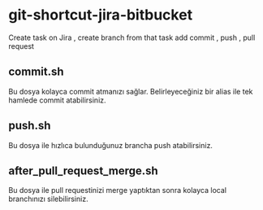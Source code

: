# git-shortcut-jira-bitbucket
Create task on Jira , create branch from that task add commit , push , pull request


## commit.sh

Bu dosya kolayca commit atmanızı sağlar. Belirleyeceğiniz bir alias ile tek hamlede commit atabilirsiniz. 

## push.sh

Bu dosya ile hızlıca bulunduğunuz brancha push atabilirsiniz.

## after_pull_request_merge.sh

Bu dosya ile pull requestinizi merge yaptıktan sonra kolayca local branchınızı silebilirsiniz.


